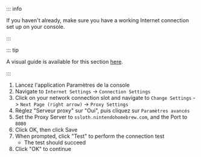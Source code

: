 ::: info

If you haven't already, make sure you have a working Internet connection set up on your console.

:::

::: tip

A visual guide is available for this section [here](/images/screenshots/set-proxy.png).

:::

1. Lancez l'application Paramètres de la console
2. Navigate to `Internet Settings` -> `Connection Settings`
3. Click on your network connection slot and navigate to `Change Settings` -> `Next Page (right arrow)` -> `Proxy Settings`
4. Réglez "Serveur proxy" sur "Oui", puis cliquez sur `Paramètres avancés`
5. Set the Proxy Server to `ssloth.nintendohomebrew.com`, and the Port to `8080`
6. Click OK, then click Save
7. When prompted, click "Test" to perform the connection test
    - The test should succeed
8. Click "OK" to continue